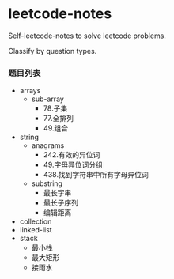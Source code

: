 # leetcode-notes
Self-leetcode-notes to solve leetcode problems.

Classify by question types.

### 题目列表
 
- arrays
  - sub-array
    - 78.子集
    - 77.全排列
    - 49.组合
- string
  - anagrams
    - 242.有效的异位词
    - 49.字母异位词分组
    - 438.找到字符串中所有字母异位词
  - substring
    - 最长字串
    - 最长子序列
    - 编辑距离
- collection
- linked-list
- stack
  - 最小栈
  - 最大矩形
  - 接雨水